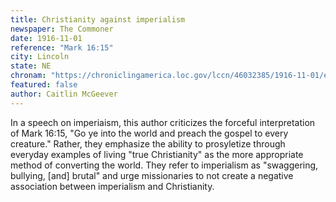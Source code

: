 ```yaml
---
title: Christianity against imperialism
newspaper: The Commoner
date: 1916-11-01
reference: "Mark 16:15"
city: Lincoln
state: NE
chronam: "https://chroniclingamerica.loc.gov/lccn/46032385/1916-11-01/ed-1/seq-8/#words=said+unto+go+ye+world+preach+gospel+every+creature"
featured: false
author: Caitlin McGeever
---
```


In a speech on imperiaism, this author criticizes the forceful interpretation of Mark 16:15, "Go ye into the world and preach the gospel to every creature." Rather, they emphasize the ability to prosyletize through everyday examples of living "true Christianity" as the more appropriate method of converting the world. They refer to imperialism as "swaggering, bullying, [and] brutal" and urge missionaries to not create a negative association between imperialism and Christianity.
